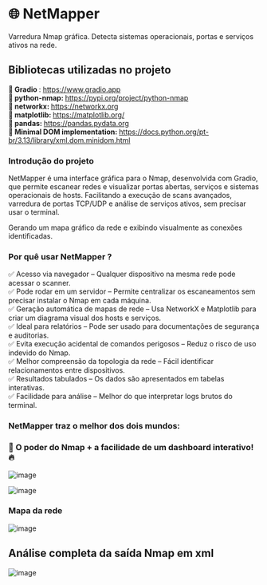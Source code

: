 # 🌐 NetMapper
Varredura Nmap gráfica. Detecta sistemas operacionais, portas e serviços ativos na rede.

## Bibliotecas utilizadas no projeto

<strong> 📁 Gradio </strong>: https://www.gradio.app
<br>
<strong> 📁 python-nmap: </strong> https://pypi.org/project/python-nmap
<br>
<strong> 📁 networkx: </strong> https://networkx.org
<br> 
<strong> 📁 matplotlib: </strong> https://matplotlib.org/
<br>
<strong> 📁 pandas: </strong> https://pandas.pydata.org
<br>
<strong> 📁 Minimal DOM implementation: </strong> https://docs.python.org/pt-br/3.13/library/xml.dom.minidom.html

### Introdução do projeto

<p> NetMapper é uma interface gráfica para o Nmap, desenvolvida com Gradio, que permite escanear redes e visualizar portas abertas, serviços e sistemas operacionais de hosts. Facilitando a execução de scans avançados, varredura de portas TCP/UDP e análise de serviços ativos, sem precisar usar o terminal.

Gerando um mapa gráfico da rede e exibindo visualmente as conexões identificadas.</p>

### Por quê usar NetMapper ?

✅ Acesso via navegador – Qualquer dispositivo na mesma rede pode acessar o scanner.
<br>
✅ Pode rodar em um servidor – Permite centralizar os escaneamentos sem precisar instalar o Nmap em cada máquina.
<br>
✅ Geração automática de mapas de rede – Usa NetworkX e Matplotlib para criar um diagrama visual dos hosts e serviços.
<br>
✅ Ideal para relatórios – Pode ser usado para documentações de segurança e auditorias.
<br>
✅ Evita execução acidental de comandos perigosos – Reduz o risco de uso indevido do Nmap.
<br>
✅ Melhor compreensão da topologia da rede – Fácil identificar relacionamentos entre dispositivos.
<br>
✅ Resultados tabulados – Os dados são apresentados em tabelas interativas.
<br> 
✅ Facilidade para análise – Melhor do que interpretar logs brutos do terminal.

### NetMapper traz o melhor dos dois mundos:
### 🚀 O poder do Nmap + a facilidade de um dashboard interativo! 🔥

![image](https://github.com/user-attachments/assets/aecf48a7-e210-437f-b635-f371be780f49)

![image](https://github.com/user-attachments/assets/d8b39cf3-2d05-461f-bdc1-161847c590fc)

### Mapa da rede

![image](https://github.com/user-attachments/assets/a96195bb-0559-4b27-9041-e02582eb791e)

## Análise completa da saída Nmap em xml 
![image](https://github.com/user-attachments/assets/f1fdbd60-ee50-4aa7-9b6f-2244d37fa5ef)





